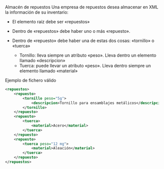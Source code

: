 Almacén de repuestos
Una empresa de repuestos desea almacenar en XML la información de su inventario:

- El elemento raíz debe ser «repuestos»

- Dentro de «repuestos» debe haber uno o más «repuesto».

- Dentro de «repuesto» debe haber una de estas dos cosas: «tornillo» o «tuerca»
  -   Tornillo: lleva siempre un atributo «peso». Lleva dentro un elemento llamado «descripcion» 
  -   Tuerca: puede llevar un atributo «peso». Lleva dentro siempre un elemento llamado «material»

Ejemplo de fichero válido
``` xml
<repuestos>
    <repuesto>
        <tornillo peso="5g">
            <descripcion>Tornillo para ensamblajes metálicos</descripcion>
        </tornillo>
    </repuesto>
    <repuesto>
        <tuerca>
            <material>Acero</material>
        </tuerca>
    </repuesto>
    <repuesto>
        <tuerca peso="12 mg">
            <material>Aleación</material>
        </tuerca>
    </repuesto>
</repuestos>
```